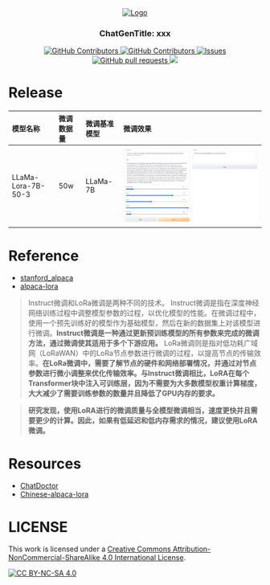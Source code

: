 <div align="center">
  <a href="https://github.com/WangRongsheng/ChatGenTitle">
    <img src="https://github.com/WangRongsheng/ChatGenTitle/blob/main/docs/images/logo.png" alt="Logo" height="285">
  </a>

  <p align="center">
    <h3>ChatGenTitle: xxx</h3>
    <p align="center">
      <a href="https://github.com/WangRongsheng/ChatGenTitle/blob/main/LICENSE">
        <img alt="GitHub Contributors" src="https://img.shields.io/badge/License-CC%20BY--NC--SA%204.0-lightgrey.svg" />
      </a>
      <a href="https://github.com/WangRongsheng/ChatGenTitle/graphs/contributors">
        <img alt="GitHub Contributors" src="https://img.shields.io/github/contributors/WangRongsheng/ChatGenTitle" />
      </a>
      <a href="https://github.com/WangRongsheng/ChatGenTitle/issues">
        <img alt="Issues" src="https://img.shields.io/github/issues/WangRongsheng/ChatGenTitle?color=0088ff" />
      </a>
      <a href="https://github.com/WangRongsheng/ChatGenTitle/pulls">
        <img alt="GitHub pull requests" src="https://img.shields.io/github/issues-pr/WangRongsheng/ChatGenTitle?color=0088ff" />
      </a>
      <a href=href="https://github.com/kaixindelele/ChatPaper/stargazers">
        <img src="https://img.shields.io/github/stars/WangRongsheng/ChatGenTitle?color=ccf">
      </a>
  </p>
</div>

# Release

|模型名称|微调数据量|微调基准模型|微调效果|
|:-|:-|:-|:-|
|LLaMa-Lora-7B-50-3|50w|LLaMa-7B|![](./docs/images/7b-50-3.png)|

# Reference

- [stanford_alpaca](https://github.com/tatsu-lab/stanford_alpaca)
- [alpaca-lora](https://github.com/tloen/alpaca-lora)


> Instruct微调和LoRa微调是两种不同的技术。
> Instruct微调是指在深度神经网络训练过程中调整模型参数的过程，以优化模型的性能。在微调过程中，使用一个预先训练好的模型作为基础模型，然后在新的数据集上对该模型进行微调。**Instruct微调是一种通过更新预训练模型的所有参数来完成的微调方法，通过微调使其适用于多个下游应用。**
> LoRa微调则是指对低功耗广域网（LoRaWAN）中的LoRa节点参数进行微调的过程，以提高节点的传输效率。**在LoRa微调中，需要了解节点的硬件和网络部署情况，并通过对节点参数进行微小调整来优化传输效率。与Instruct微调相比，LoRA在每个Transformer块中注入可训练层，因为不需要为大多数模型权重计算梯度，大大减少了需要训练参数的数量并且降低了GPU内存的要求。**

> **研究发现，使用LoRA进行的微调质量与全模型微调相当，速度更快并且需要更少的计算。因此，如果有低延迟和低内存需求的情况，建议使用LoRA微调。**

# Resources

- [ChatDoctor](https://github.com/Kent0n-Li/ChatDoctor)
- [Chinese-alpaca-lora](https://github.com/LC1332/Chinese-alpaca-lora)

# LICENSE


This work is licensed under a
[Creative Commons Attribution-NonCommercial-ShareAlike 4.0 International License][cc-by-nc-sa].

[![CC BY-NC-SA 4.0][cc-by-nc-sa-image]][cc-by-nc-sa]

[cc-by-nc-sa]: http://creativecommons.org/licenses/by-nc-sa/4.0/
[cc-by-nc-sa-image]: https://licensebuttons.net/l/by-nc-sa/4.0/88x31.png
[cc-by-nc-sa-shield]: https://img.shields.io/badge/License-CC%20BY--NC--SA%204.0-lightgrey.svg
